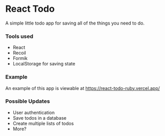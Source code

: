 # React Todo

A simple little todo app for saving all of the things you need to do.

### Tools used

- React
- Recoil
- Formik
- LocalStorage for saving state

### Example
An example of this app is viewable at https://react-todo-ruby.vercel.app/

### Possible Updates
- User authentication
- Save todos in a database
- Create multiple lists of todos
- More?
